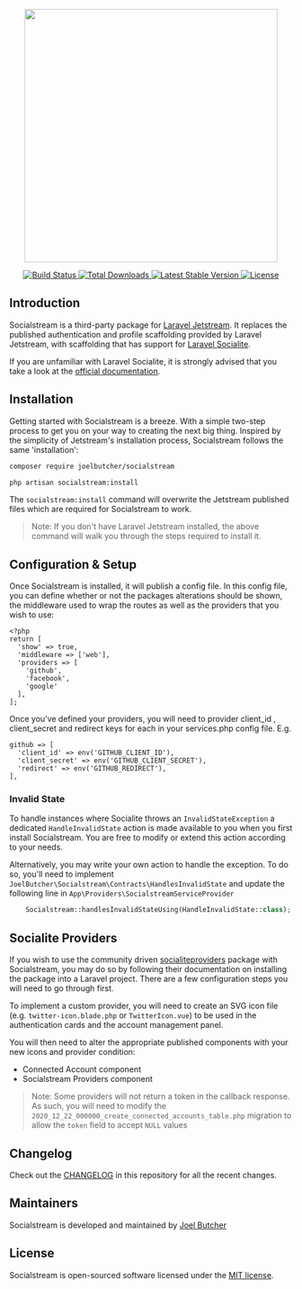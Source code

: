 <p align="center"><img src="https://ik.imagekit.io/r6kac144kke/socialstream_hMGWow11B.svg" width="450"></p>

<p align="center">
    <a href="https://github.com/joelbutcher/socialstream/actions">
        <img src="https://github.com/joelbutcher/socialstream/workflows/tests/badge.svg" alt="Build Status">
    </a>
    <a href="https://packagist.org/packages/joelbutcher/socialstream">
        <img src="https://img.shields.io/packagist/dt/joelbutcher/socialstream" alt="Total Downloads">
    </a>
    <a href="https://packagist.org/packages/joelbutcher/socialstream">
        <img src="https://img.shields.io/packagist/v/joelbutcher/socialstream" alt="Latest Stable Version">
    </a>
    <a href="https://packagist.org/packages/joelbutcher/socialstream">
        <img src="https://img.shields.io/packagist/l/joelbutcher/socialstream" alt="License">
    </a>
</p>

## Introduction

Socialstream is a third-party package for [Laravel Jetstream](https://github.com/laravel/jetstream). It replaces the published authentication and profile scaffolding provided by Laravel Jetstream, with scaffolding that has support for [Laravel Socialite](https://laravel.com/docs/8.x/socialite).

If you are unfamiliar with Laravel Socialite, it is strongly advised that you take a look at the [official documentation](https://laravel.com/docs/8.x/socialite). 

## Installation

Getting started with Socialstream is a breeze. With a simple two-step process to get you on your way to creating the next big thing. Inspired by the simplicity of Jetstream's installation process, Socialstream follows the same 'installation':

```sh
composer require joelbutcher/socialstream

php artisan socialstream:install
```

The `socialstream:install` command will overwrite the Jetstream published files which are required for Socialstream to work. 

> Note: If you don't have Laravel Jetstream installed, the above command will walk you through the steps required to install it.
> 
## Configuration & Setup
Once Socialstream is installed, it will publish a config file. In this config file, you can define whether or not the packages alterations should be shown, the middleware used to wrap the routes as well as the providers that you wish to use:
```
<?php
return [
  'show' => true,
  'middleware => ['web'],
  'providers => [
    'github',
    'facebook',
    'google'
  ],
];
```
Once you’ve defined your providers, you will need to provider client_id , client_secret and redirect keys for each in your services.php config file. E.g.
```
github => [
  'client_id' => env('GITHUB_CLIENT_ID'),
  'client_secret' => env('GITHUB_CLIENT_SECRET'),
  'redirect' => env('GITHUB_REDIRECT'),
],
```
### Invalid State

To handle instances where Socialite throws an `InvalidStateException` a dedicated `HandleInvalidState` action is made available to you when you first install Socialstream. You are free to modify or extend this action according to your needs. 

Alternatively, you may write your own action to handle the exception. To do so, you'll need to implement `JoelButcher\Socialstream\Contracts\HandlesInvalidState` and update the following line in `App\Providers\SocialstreamServiceProvider`

```php
    Socialstream::handlesInvalidStateUsing(HandleInvalidState::class);
```

## Socialite Providers

If you wish to use the community driven [socialiteproviders](https://socialiteproviders.com) package with Socialstream, you may do so by following their documentation on installing the package into a Laravel project. There are a few configuration steps you will need to go through first.

To implement a custom provider, you will need to create an SVG icon file (e.g. `twitter-icon.blade.php` or `TwitterIcon.vue`) to be used in the authentication cards and the account management panel.

You will then need to alter the appropriate published components with your new icons and provider condition:

- Connected Account component
- Socialstream Providers component

> Note: Some providers will not return a token in the callback response. As such, you will need to modify the `2020_12_22_000000_create_connected_accounts_table.php` migration to allow the `token` field to accept `NULL` values

## Changelog

Check out the [CHANGELOG](CHANGELOG.md) in this repository for all the recent changes.

## Maintainers

Socialstream is developed and maintained by [Joel Butcher](https://joelbutcher.co.uk)

## License

Socialstream is open-sourced software licensed under the [MIT license](LICENSE.md).
